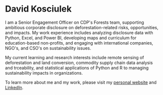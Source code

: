 # David Kosciulek

I am a Senior Engagement Officer on CDP's Forests team, supporting ambitious corporate disclosure on deforestation-related risks, opportunities, and impacts. My work experience includes analyzing disclosure data with Python, Excel, and Power BI, developing maps and curriculum for education-based non-profits, and engaging with international companies, NGO's, and CSO's on sustainability issues.

My current learning and research interests include remote sensing of deforestation and land conversion, commodity supply chain data analysis and trceability, and statistical applications of Python and R to managing sustainability impacts in organizations.

To learn more about me and my work, please visit my [personal website](https://davkosc.github.io) and [LinkedIn](https://www.linkedin.com/in/davkosc/).

